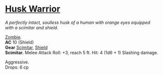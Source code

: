 # [Husk Warrior](https://hollowknight.wiki/w/Husk_Warrior)

*A perfectly intact, soulless husk of a human with orange eyes equipped with a scimitar and shield.*

[Zombie](https://5e.tools/bestiary.html#zombie_xmm).  
**AC** 10 (Shield)  
**Gear** [Scimitar](https://5e.tools/items.html#scimitar_xphb), [Shield](https://5e.tools/items.html#shield_xphb)  
**Scimitar.** Melee Attack Roll: +3, reach 5 ft. Hit: 4 (1d6 + 1) Slashing damage.  

Aggressive.  
Drops: 6 cp  
